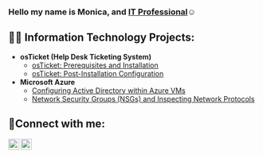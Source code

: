 ### Hello my name is Monica, and <a href="https://linkedin.com/in/monicakjohnson">IT Professional</a>☺</h1>

<h2>👨‍💻 Information Technology Projects:</h2>

- <b>osTicket (Help Desk Ticketing System)</b>
  - [osTicket: Prerequisites and Installation](https://github.com/monicakbj/osticket-prereqs)
  - [osTicket: Post-Installation Configuration](https://github.com/monicakbj/post-install-config)
- <b>Microsoft Azure</b>
  - [Configuring Active Directory within Azure VMs](https://github.com/monicakbj/configure-ad)
  - [Network Security Groups (NSGs) and Inspecting Network Protocols](https://github.com/monicakbj/azure-network-protocols)

<h2>🤳Connect with me:</h2>

[<img align="left" alt="monica | LinkedIn" width="22px" src="https://cdn.jsdelivr.net/npm/simple-icons@v3/icons/linkedin.svg" />][linkedin]
[<img align="left" alt="monica | Instagram" width="22px" src="https://cdn.jsdelivr.net/npm/simple-icons@v3/icons/instagram.svg" />][instagram]

[instagram]: https://www.instagram.com/n5v5erfold
[linkedin]: https://linkedin.com/in/monicakjohnson
